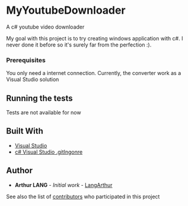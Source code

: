 # MyYoutubeDownloader
A c# youtube video downloader

My goal with this project is to try creating windows application with c#. I never done it before so it's surely far from the perfection :).

### Prerequisites

You only need a internet connection. Currently, the converter work as a Visual Studio solution

## Running the tests

Tests are not available for now

## Built With

* [Visual Studio](https://visualstudio.microsoft.com/vs/)
* [c# Visual Studio .gitIngonre](https://github.com/github/gitignore/blob/master/VisualStudio.gitignore)

## Author

* **Arthur LANG** - *Initial work* - [LangArthur](https://github.com/LangArthur)

See also the list of [contributors](https://github.com/LangArthur/Image-Compressor/graphs/contributors) who participated in this project